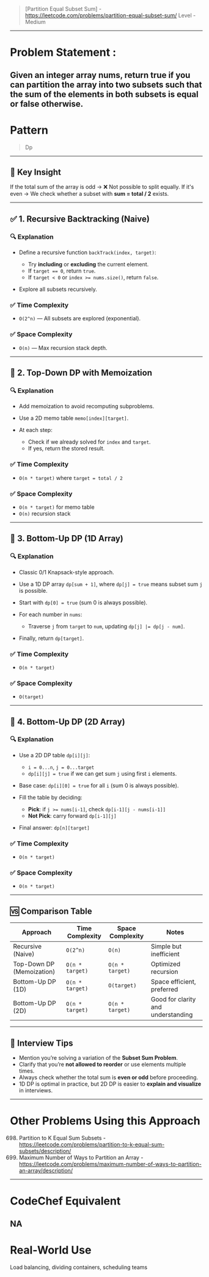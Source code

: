 > [Partition Equal Subset Sum] - https://leetcode.com/problems/partition-equal-subset-sum/
> Level - Medium
--------------------------------------------------------------------------------------------------------------------------------------
# Problem Statement : 

Given an integer array nums, return true if you can partition the array into two subsets such that the sum of the elements in both subsets is equal or false otherwise.
--------------------------------------------------------------------------------------------------------------------------------------
# Pattern
> Dp
--------------------------------------------------------------------------------------------------------------------------------------
## 🔑 Key Insight

If the total sum of the array is odd → ❌ Not possible to split equally.
If it's even → We check whether a subset with **sum = total / 2** exists.

---

## ✅ 1. Recursive Backtracking (Naive)

### 🔍 Explanation

* Define a recursive function `backTrack(index, target)`:

  * Try **including** or **excluding** the current element.
  * If `target == 0`, return `true`.
  * If `target < 0` or `index >= nums.size()`, return `false`.
* Explore all subsets recursively.

### ✅ Time Complexity

* `O(2^n)` — All subsets are explored (exponential).

### ✅ Space Complexity

* `O(n)` — Max recursion stack depth.

---

## 🚀 2. Top-Down DP with Memoization

### 🔍 Explanation

* Add memoization to avoid recomputing subproblems.
* Use a 2D memo table `memo[index][target]`.
* At each step:

  * Check if we already solved for `index` and `target`.
  * If yes, return the stored result.

### ✅ Time Complexity

* `O(n * target)`
  where `target = total / 2`

### ✅ Space Complexity

* `O(n * target)` for memo table
* `O(n)` recursion stack

---

## 🧮 3. Bottom-Up DP (1D Array)

### 🔍 Explanation

* Classic 0/1 Knapsack-style approach.
* Use a 1D DP array `dp[sum + 1]`, where `dp[j] = true` means subset sum `j` is possible.
* Start with `dp[0] = true` (sum 0 is always possible).
* For each number in `nums`:

  * Traverse `j` from `target` to `num`, updating `dp[j] |= dp[j - num]`.
* Finally, return `dp[target]`.

### ✅ Time Complexity

* `O(n * target)`

### ✅ Space Complexity

* `O(target)`

---

## 🧱 4. Bottom-Up DP (2D Array)

### 🔍 Explanation

* Use a 2D DP table `dp[i][j]`:

  * `i = 0...n`, `j = 0...target`
  * `dp[i][j] = true` if we can get sum `j` using first `i` elements.
* Base case: `dp[i][0] = true` for all `i` (sum 0 is always possible).
* Fill the table by deciding:

  * **Pick**: if `j >= nums[i-1]`, check `dp[i-1][j - nums[i-1]]`
  * **Not Pick**: carry forward `dp[i-1][j]`
* Final answer: `dp[n][target]`

### ✅ Time Complexity

* `O(n * target)`

### ✅ Space Complexity

* `O(n * target)`

---

## 🆚 Comparison Table

| Approach                  | Time Complexity | Space Complexity | Notes                              |
| ------------------------- | --------------- | ---------------- | ---------------------------------- |
| Recursive (Naive)         | `O(2^n)`        | `O(n)`           | Simple but inefficient             |
| Top-Down DP (Memoization) | `O(n * target)` | `O(n * target)`  | Optimized recursion                |
| Bottom-Up DP (1D)         | `O(n * target)` | `O(target)`      | Space efficient, preferred         |
| Bottom-Up DP (2D)         | `O(n * target)` | `O(n * target)`  | Good for clarity and understanding |

---

## 🧠 Interview Tips

* Mention you’re solving a variation of the **Subset Sum Problem**.
* Clarify that you’re **not allowed to reorder** or use elements multiple times.
* Always check whether the total sum is **even or odd** before proceeding.
* 1D DP is optimal in practice, but 2D DP is easier to **explain and visualize** in interviews.

--------------------------------------------------------------------------------------------------------------------------------------
# Other Problems Using this Approach
698. Partition to K Equal Sum Subsets - https://leetcode.com/problems/partition-to-k-equal-sum-subsets/description/
2025. Maximum Number of Ways to Partition an Array - https://leetcode.com/problems/maximum-number-of-ways-to-partition-an-array/description/
--------------------------------------------------------------------------------------------------------------------------------------
# CodeChef Equivalent
NA
--------------------------------------------------------------------------------------------------------------------------------------
# Real-World Use
Load balancing, dividing containers, scheduling teams 